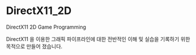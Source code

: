 # DirectX11_2D
 
DirectX11 2D Game Programming 

DirectX11 을 이용한 그래픽 파이프라인에 대한 전반적인 이해 및 
실습을 기록하기 위한 목적으로 만들어 졌습니다. 